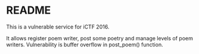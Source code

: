 # README #

This is a vulnerable service for iCTF 2016.

It allows register poem writer, post some poetry and manage levels of poem writers. Vulnerability is buffer overflow in post_poem() function.
